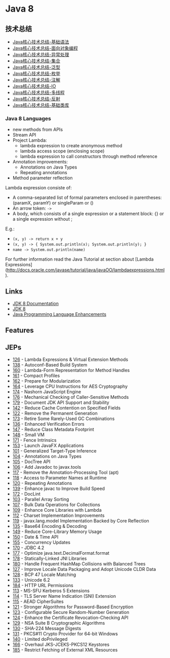 # Java 8

## 技术总结

* [Java核心技术总结-基础语法](./docs/Java核心技术总结-基础语法.md)
* [Java核心技术总结-面向对象编程](./docs/Java核心技术总结-面向对象编程.md)
* [Java核心技术总结-异常处理](./docs/Java核心技术总结-异常处理.md)
* [Java核心技术总结-集合](./docs/Java核心技术总结-集合.md)
* [Java核心技术总结-泛型](./docs/Java核心技术总结-泛型.md)
* [Java核心技术总结-枚举](./docs/Java核心技术总结-泛型.md)
* [Java核心技术总结-注解](./docs/Java核心技术总结-注解.md)
* [Java核心技术总结-IO](./docs/Java核心技术总结-IO.md)
* [Java核心技术总结-多线程](./docs/Java核心技术总结-多线程.md)
* [Java核心技术总结-反射](./docs/Java核心技术总结-反射.md)
* [Java核心技术总结-基础类库](./docs/Java核心技术总结-基础类库.md)

### Java 8 Languages

* new methods from APIs
* Stream API
* Project Lambda:
    * lambda expression to create anonymous method
    * lambda access scope (enclosing scope)
    * lambda expression to call constructors through method reference
* Annotation improvements:
    * Annotations on Java Types
    * Repeating annotations
* Method parameter reflection

Lambda expression consiste of:

* A comma-separated list of formal parameters enclosed in parentheses: (paramX, paramY) or singleParam or ()
* An arrow token: `->`
* A body, which consists of a single expression or a statement block: {} or a single expression without ;

E.g.:

* `(x, y) -> return x + y`
* `(x, y) -> { System.out.println(x); System.out.println(y); }`
* `name -> System.out.println(name)`

For further information read the Java Tutorial at section
about [Lambda Expressions] (http://docs.oracle.com/javase/tutorial/java/javaOO/lambdaexpressions.html).

## Links

* [JDK 8 Documentation](https://docs.oracle.com/javase/8/)
* [JDK 8](https://openjdk.java.net/projects/jdk8/)
* [Java Programming Language Enhancements](https://docs.oracle.com/javase/8/docs/technotes/guides/language/enhancements.html#javase8)

## Features

## JEPs

* [126](https://openjdk.java.net/jeps/126) - Lambda Expressions & Virtual Extension Methods
* [138](https://openjdk.java.net/jeps/138) - Autoconf-Based Build System
* [160](https://openjdk.java.net/jeps/160) - Lambda-Form Representation for Method Handles
* [161](https://openjdk.java.net/jeps/161) - Compact Profiles
* [162](https://openjdk.java.net/jeps/162) - Prepare for Modularization
* [164](https://openjdk.java.net/jeps/164) - Leverage CPU Instructions for AES Cryptography
* [174](https://openjdk.java.net/jeps/174) - Nashorn JavaScript Engine
* [176](https://openjdk.java.net/jeps/176) - Mechanical Checking of Caller-Sensitive Methods
* [179](https://openjdk.java.net/jeps/179) - Document JDK API Support and Stability
* [142](https://openjdk.java.net/jeps/142) - Reduce Cache Contention on Specified Fields
* [122](https://openjdk.java.net/jeps/122) - Remove the Permanent Generation
* [173](https://openjdk.java.net/jeps/173) - Retire Some Rarely-Used GC Combinations
* [136](https://openjdk.java.net/jeps/136) - Enhanced Verification Errors
* [147](https://openjdk.java.net/jeps/147) - Reduce Class Metadata Footprint
* [148](https://openjdk.java.net/jeps/148) - Small VM
* [171](https://openjdk.java.net/jeps/171) - Fence Intrinsics
* [153](https://openjdk.java.net/jeps/153) - Launch JavaFX Applications
* [101](https://openjdk.java.net/jeps/101) - Generalized Target-Type Inference
* [104](https://openjdk.java.net/jeps/104) - Annotations on Java Types
* [105](https://openjdk.java.net/jeps/105) - DocTree API
* [106](https://openjdk.java.net/jeps/106) - Add Javadoc to javax.tools
* [117](https://openjdk.java.net/jeps/117) - Remove the Annotation-Processing Tool (apt)
* [118](https://openjdk.java.net/jeps/118) - Access to Parameter Names at Runtime
* [120](https://openjdk.java.net/jeps/120) - Repeating Annotations
* [139](https://openjdk.java.net/jeps/139) - Enhance javac to Improve Build Speed
* [172](https://openjdk.java.net/jeps/172) - DocLint
* [103](https://openjdk.java.net/jeps/103) - Parallel Array Sorting
* [107](https://openjdk.java.net/jeps/107) - Bulk Data Operations for Collections
* [109](https://openjdk.java.net/jeps/109) - Enhance Core Libraries with Lambda
* [112](https://openjdk.java.net/jeps/112) - Charset Implementation Improvements
* [119](https://openjdk.java.net/jeps/119) - javax.lang.model Implementation Backed by Core Reflection
* [135](https://openjdk.java.net/jeps/135) - Base64 Encoding & Decoding
* [149](https://openjdk.java.net/jeps/149) - Reduce Core-Library Memory Usage
* [150](https://openjdk.java.net/jeps/150) - Date & Time API
* [155](https://openjdk.java.net/jeps/155) - Concurrency Updates
* [170](https://openjdk.java.net/jeps/170) - JDBC 4.2
* [177](https://openjdk.java.net/jeps/177) - Optimize java.text.DecimalFormat.format
* [178](https://openjdk.java.net/jeps/178) - Statically-Linked JNI Libraries
* [180](https://openjdk.java.net/jeps/180) - Handle Frequent HashMap Collisions with Balanced Trees
* [127](https://openjdk.java.net/jeps/127) - Improve Locale Data Packaging and Adopt Unicode CLDR Data
* [128](https://openjdk.java.net/jeps/128) - BCP 47 Locale Matching
* [133](https://openjdk.java.net/jeps/133) - Unicode 6.2
* [184](https://openjdk.java.net/jeps/184) - HTTP URL Permissions
* [113](https://openjdk.java.net/jeps/113) - MS-SFU Kerberos 5 Extensions
* [114](https://openjdk.java.net/jeps/114) - TLS Server Name Indication (SNI) Extension
* [115](https://openjdk.java.net/jeps/115) - AEAD CipherSuites
* [121](https://openjdk.java.net/jeps/121) - Stronger Algorithms for Password-Based Encryption
* [123](https://openjdk.java.net/jeps/123) - Configurable Secure Random-Number Generation
* [124](https://openjdk.java.net/jeps/124) - Enhance the Certificate Revocation-Checking API
* [129](https://openjdk.java.net/jeps/129) - NSA Suite B Cryptographic Algorithms
* [130](https://openjdk.java.net/jeps/130) - SHA-224 Message Digests
* [131](https://openjdk.java.net/jeps/131) - PKCS#11 Crypto Provider for 64-bit Windows
* [140](https://openjdk.java.net/jeps/140) - Limited doPrivileged
* [166](https://openjdk.java.net/jeps/166) - Overhaul JKS-JCEKS-PKCS12 Keystores
* [185](https://openjdk.java.net/jeps/185) - Restrict Fetching of External XML Resources
